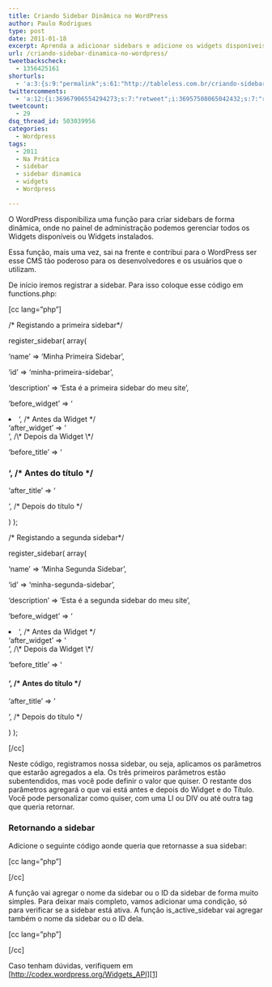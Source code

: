 ```yaml
---
title: Criando Sidebar Dinâmica no WordPress
author: Paulo Rodrigues
type: post
date: 2011-01-18
excerpt: Aprenda a adicionar sidebars e adicione os widgets disponíveis dentro do painel de administração.
url: /criando-sidebar-dinamica-no-wordpress/
tweetbackscheck:
  - 1356425161
shorturls:
  - 'a:3:{s:9:"permalink";s:61:"http://tableless.com.br/criando-sidebar-dinamica-no-wordpress";s:7:"tinyurl";s:26:"http://tinyurl.com/3nureyb";s:4:"isgd";s:19:"http://is.gd/E4jXWS";}'
twittercomments:
  - 'a:12:{i:36967906554294273;s:7:"retweet";i:36957508065042432;s:7:"retweet";i:156425917344907265;s:7:"retweet";i:156370509796347904;s:7:"retweet";i:156345151780945920;s:7:"retweet";i:156322783184433152;s:7:"retweet";i:159577988613160961;s:7:"retweet";i:159450100849053699;s:7:"retweet";i:159445987721617408;s:7:"retweet";i:159440797467557888;s:7:"retweet";i:159435779637116928;s:7:"retweet";i:159433088785580034;s:7:"retweet";}'
tweetcount:
  - 29
dsq_thread_id: 503039956
categories:
  - Wordpress
tags:
  - 2011
  - Na Prática
  - sidebar
  - sidebar dinamica
  - widgets
  - Wordpress

---
```

O WordPress disponibiliza uma função para criar sidebars de forma dinâmica, onde no painel de administração podemos gerenciar todos os Widgets disponíveis ou Widgets instalados.

Essa função, mais uma vez, sai na frente e contribui para o WordPress ser esse CMS tão poderoso para os desenvolvedores e os usuários que o utilizam.

De início iremos registrar a sidebar. Para isso coloque esse código em functions.php: 

[cc lang=&#8221;php&#8221;]
	  
/\* Registando a primeira sidebar\*/
	  
register_sidebar( array(
		  
&#8216;name&#8217; => &#8216;Minha Primeira Sidebar&#8217;,
		  
&#8216;id&#8217; => &#8216;minha-primeira-sidebar&#8217;,
		  
&#8216;description&#8217; => &#8216;Esta é a primeira sidebar do meu site&#8217;,
		  
&#8216;before_widget&#8217; => &#8216;

<li class="widget-sidebar">
  &#8216;, /* Antes da Widget */<br /> &#8216;after_widget&#8217; => &#8216;
</li>
&#8216;, /\* Depois da Widget \*/
		  
&#8216;before_title&#8217; => &#8216;

### &#8216;, /\* Antes do título \*/
		  
&#8216;after_title&#8217; => &#8216;

&#8216;, /\* Depois do título \*/
	  
) );

/\* Registando a segunda sidebar\*/
	  
register_sidebar( array(
		  
&#8216;name&#8217; => &#8216;Minha Segunda Sidebar&#8217;,
		  
&#8216;id&#8217; => &#8216;minha-segunda-sidebar&#8217;,
		  
&#8216;description&#8217; => &#8216;Esta é a segunda sidebar do meu site&#8217;,
		  
&#8216;before_widget&#8217; => &#8216;

<li class="widget-sidebar">
  &#8216;, /* Antes da Widget */<br /> &#8216;after_widget&#8217; => &#8216;
</li>
&#8216;, /\* Depois da Widget \*/
		  
&#8216;before_title&#8217; => &#8216;

#### &#8216;, /\* Antes do título \*/
		  
&#8216;after_title&#8217; => &#8216;

&#8216;, /\* Depois do título \*/
	  
) );
  
[/cc]

Neste código, registramos nossa sidebar, ou seja, aplicamos os parâmetros que estarão agregados a ela. Os três primeiros parâmetros estão subentendidos, mas você pode definir o valor que quiser. O restante dos parâmetros agregará o que vai está antes e depois do Widget e do Título. Você pode personalizar como quiser, com uma LI ou DIV ou até outra tag que queria retornar.

### Retornando a sidebar

Adicione o seguinte código aonde queria que retornasse a sua sidebar: 

[cc lang=&#8221;php&#8221;]
  
<?php dynamic_sidebar('Minha Primeira Sidebar'); ?>


  
[/cc]

A função vai agregar o nome da sidebar ou o ID da sidebar de forma muito simples. Para deixar mais completo, vamos adicionar uma condição, só para verificar se a sidebar está ativa. A função is\_active\_sidebar vai agregar também o nome da sidebar ou o ID dela.

[cc lang=&#8221;php&#8221;]
  
<?php 
	/* Retornando minha primeira sidebar */
       if ( is_active_sidebar('minha-primeira-sidebar') ) {
	      dynamic_sidebar('minha-primeira-sidebar');
       }

	/* Retornando minha segunda sidebar */
        if ( is_active_sidebar('minha-segunda-sidebar') ) {
	       dynamic_sidebar('minha-segunda-sidebar');
        }
 ?>


  
[/cc]

Caso tenham dúvidas, verifiquem em [http://codex.wordpress.org/Widgets_API][1]

 [1]: http://codex.wordpress.org/Widgets_API "Widgets WordPress"